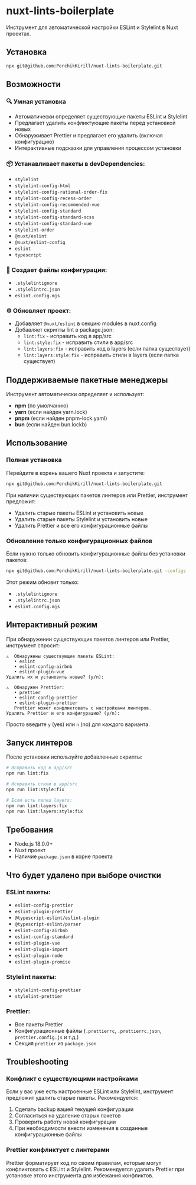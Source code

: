 # nuxt-lints-boilerplate

Инструмент для автоматической настройки ESLint и Stylelint в Nuxt проектах.

## Установка

```bash
npx git@github.com:PerchikKirill/nuxt-lints-boilerplate.git
```

## Возможности

### 🔍 Умная установка
- Автоматически определяет существующие пакеты ESLint и Stylelint
- Предлагает удалить конфликтующие пакеты перед установкой новых
- Обнаруживает Prettier и предлагает его удалить (включая конфигурацию)
- Интерактивные подсказки для управления процессом установки

### 📦 Устанавливает пакеты в devDependencies:
- `stylelint`
- `stylelint-config-html`
- `stylelint-config-rational-order-fix`
- `stylelint-config-recess-order`
- `stylelint-config-recommended-vue`
- `stylelint-config-standard`
- `stylelint-config-standard-scss`
- `stylelint-config-standard-vue`
- `stylelint-order`
- `@nuxt/eslint`
- `@nuxt/eslint-config`
- `eslint`
- `typescript`

### 📁 Создает файлы конфигурации:
- `.stylelintignore`
- `.stylelintrc.json`
- `eslint.config.mjs`

### ⚙️ Обновляет проект:
- Добавляет `@nuxt/eslint` в секцию modules в nuxt.config
- Добавляет скрипты lint в package.json:
  - `lint:fix` - исправить код в app/src
  - `lint:style:fix` - исправить стили в app/src
  - `lint:layers:fix` - исправить код в layers (если папка существует)
  - `lint:layers:style:fix` - исправить стили в layers (если папка существует)

## Поддерживаемые пакетные менеджеры

Инструмент автоматически определяет и использует:
- **npm** (по умолчанию)
- **yarn** (если найден yarn.lock)
- **pnpm** (если найден pnpm-lock.yaml)
- **bun** (если найден bun.lockb)

## Использование

### Полная установка

Перейдите в корень вашего Nuxt проекта и запустите:

```bash
npx git@github.com:PerchikKirill/nuxt-lints-boilerplate.git
```

При наличии существующих пакетов линтеров или Prettier, инструмент предложит:
- Удалить старые пакеты ESLint и установить новые
- Удалить старые пакеты Stylelint и установить новые
- Удалить Prettier и все его конфигурационные файлы

### Обновление только конфигурационных файлов

Если нужно только обновить конфигурационные файлы без установки пакетов:

```bash
npx git@github.com:PerchikKirill/nuxt-lints-boilerplate.git -configs
```

Этот режим обновит только:
- `.stylelintignore`
- `.stylelintrc.json`
- `eslint.config.mjs`

## Интерактивный режим

При обнаружении существующих пакетов линтеров или Prettier, инструмент спросит:

```
⚠️  Обнаружены существующие пакеты ESLint:
   • eslint
   • eslint-config-airbnb
   • eslint-plugin-vue
Удалить их и установить новые? (y/n):
```

```
⚠️  Обнаружен Prettier:
   • prettier
   • eslint-config-prettier
   • eslint-plugin-prettier
   Prettier может конфликтовать с настройками линтеров.
Удалить Prettier и его конфигурацию? (y/n):
```

Просто введите `y` (yes) или `n` (no) для каждого варианта.

## Запуск линтеров

После установки используйте добавленные скрипты:

```bash
# Исправить код в app/src
npm run lint:fix

# Исправить стили в app/src
npm run lint:style:fix

# Если есть папка layers:
npm run lint:layers:fix
npm run lint:layers:style:fix
```

## Требования

- Node.js 18.0.0+
- Nuxt проект
- Наличие `package.json` в корне проекта

## Что будет удалено при выборе очистки

### ESLint пакеты:
- `eslint-config-prettier`
- `eslint-plugin-prettier`
- `@typescript-eslint/eslint-plugin`
- `@typescript-eslint/parser`
- `eslint-config-airbnb`
- `eslint-config-standard`
- `eslint-plugin-vue`
- `eslint-plugin-import`
- `eslint-plugin-node`
- `eslint-plugin-promise`

### Stylelint пакеты:
- `stylelint-config-prettier`
- `stylelint-prettier`

### Prettier:
- Все пакеты Prettier
- Конфигурационные файлы (`.prettierrc`, `.prettierrc.json`, `prettier.config.js` и т.д.)
- Секция `prettier` из `package.json`

## Troubleshooting

### Конфликт с существующими настройками

Если у вас уже есть настроенные ESLint или Stylelint, инструмент предложит удалить старые пакеты. Рекомендуется:
1. Сделать backup вашей текущей конфигурации
2. Согласиться на удаление старых пакетов
3. Проверить работу новой конфигурации
4. При необходимости внести изменения в созданные конфигурационные файлы

### Prettier конфликтует с линтерами

Prettier форматирует код по своим правилам, которые могут конфликтовать с ESLint и Stylelint. Рекомендуется удалить Prettier при установке этого инструмента для избежания конфликтов.
